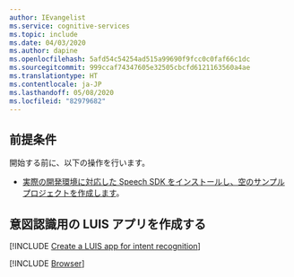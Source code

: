 ```yaml
---
author: IEvangelist
ms.service: cognitive-services
ms.topic: include
ms.date: 04/03/2020
ms.author: dapine
ms.openlocfilehash: 5afd54c54254ad515a99690f9fcc0c0faf66c1dc
ms.sourcegitcommit: 999ccaf74347605e32505cbcfd6121163560a4ae
ms.translationtype: HT
ms.contentlocale: ja-JP
ms.lasthandoff: 05/08/2020
ms.locfileid: "82979682"
---
```

## <a name="prerequisites"></a>前提条件

開始する前に、以下の操作を行います。

* <a href="~/articles/cognitive-services/Speech-Service/quickstarts/setup-platform.md?pivots=programming-language-python" target="_blank">実際の開発環境に対応した Speech SDK をインストールし、空のサンプル プロジェクトを作成します<span class="docon docon-navigate-external x-hidden-focus"></span></a>。

## <a name="create-a-luis-app-for-intent-recognition"></a>意図認識用の LUIS アプリを作成する

[!INCLUDE [Create a LUIS app for intent recognition](../luis-sign-up.md)]

[!INCLUDE [Browser](./browser.md)]